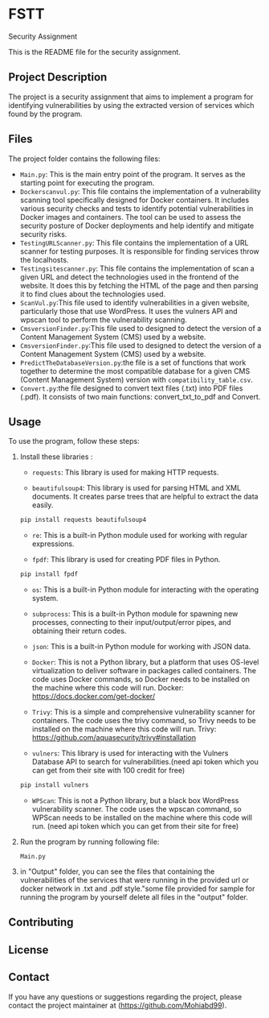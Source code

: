 # FSTT
Security Assignment

This is the README file for the security assignment.

## Project Description

The project is a security assignment that aims to implement a program for identifying vulnerabilities by using the extracted version of services which found by the program.

## Files

The project folder contains the following files:

- `Main.py`: This is the main entry point of the program. It serves as the starting point for executing the program.
- `Dockerscanvul.py`: This file contains the implementation of a vulnerability scanning tool specifically designed for Docker containers. It includes various security checks and tests to identify potential vulnerabilities in Docker images and containers. The tool can be used to assess the security posture of Docker deployments and help identify and mitigate security risks.
- `TestingURLScanner.py`: This file contains the implementation of a URL scanner for testing purposes. It is responsible for finding services throw the localhosts.
- `Testingsitescanner.py`: This file contains the implementation of scan a given URL and detect the technologies used in the frontend of the website. It does this by fetching the HTML of the page and then parsing it to find clues about the technologies used.
- `ScanVul.py`:This file  used to identify vulnerabilities in a given website, particularly those that use WordPress. It uses the vulners API and wpscan tool to perform the vulnerability scanning.
- `CmsversionFinder.py`:This file  used to designed to detect the version of a Content Management System (CMS) used by a website.
- `CmsversionFinder.py`:This file  used to designed to detect the version of a Content Management System (CMS) used by a website.
- `PredictTheDatabaseVersion.py`:the file is a set of functions that work together to determine the most compatible database for a given CMS (Content Management System) version with `compatibility_table.csv`.
- `Convert.py`:the file designed to convert text files (.txt) into PDF files (.pdf). It consists of two main functions: convert_txt_to_pdf and Convert.

## Usage

To use the program, follow these steps:


1. Install these libraries :

    - `requests`: This library is used for making HTTP requests.

    - `beautifulsoup4`: This library is used for parsing HTML and XML documents. It creates parse trees that are helpful to extract the data easily.
    ```bash
    pip install requests beautifulsoup4
    ```
    - `re`: This is a built-in Python module used for working with regular expressions.

    - `fpdf`: This library is used for creating PDF files in Python.
    ```bash
    pip install fpdf
    ```
    - `os`: This is a built-in Python module for interacting with the operating system.

    - `subprocess`: This is a built-in Python module for spawning new processes, connecting to their input/output/error pipes, and obtaining their return codes.

    - `json`: This is a built-in Python module for working with JSON data.

    - `Docker`: This is not a Python library, but a platform that uses OS-level virtualization to deliver software in packages called containers. The code uses Docker commands, so Docker needs to be installed on the machine where this code will run.
    Docker: https://docs.docker.com/get-docker/
    
    - `Trivy`: This is a simple and comprehensive vulnerability scanner for containers. The code uses the trivy command, so Trivy needs to be installed on the machine where this code will run.
    Trivy: https://github.com/aquasecurity/trivy#installation

    - `vulners`: This library is used for interacting with the Vulners Database API to search for vulnerabilities.(need api token which you can get from their site with 100 credit for free)
    ```bash
    pip install vulners
    ```

    - `WPScan`: This is not a Python library, but a black box WordPress vulnerability scanner. The code uses the wpscan command, so WPScan needs to be installed on the machine where this code will run.
    (need api token which you can get from their site for free)

2. Run the program by running following file:
    ```
    Main.py 
    ```
3. in "Output" folder, you can see the files that containing the vulnerabilities of the services that were running in the provided url or docker network in .txt and .pdf style."some file provided for sample for running the program by yourself delete all files in the "output" folder. 


## Contributing



## License


## Contact

If you have any questions or suggestions regarding the project, please contact the project maintainer at (https://github.com/Mohiabd99).